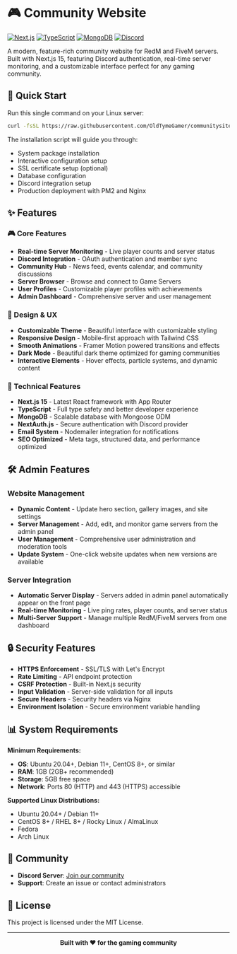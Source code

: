 # 🎮 Community Website

[![Next.js](https://img.shields.io/badge/Next.js-15.1.3-black?style=for-the-badge&logo=next.js)](https://nextjs.org/)
[![TypeScript](https://img.shields.io/badge/TypeScript-5.0-blue?style=for-the-badge&logo=typescript)](https://www.typescriptlang.org/)
[![MongoDB](https://img.shields.io/badge/MongoDB-5.9.2-green?style=for-the-badge&logo=mongodb)](https://www.mongodb.com/)
[![Discord](https://img.shields.io/badge/Discord-Integration-7289da?style=for-the-badge&logo=discord)](https://discord.com/yEwUUnP5bK)

A modern, feature-rich community website for RedM and FiveM servers. Built with Next.js 15, featuring Discord authentication, real-time server monitoring, and a customizable interface perfect for any gaming community.

## 🚀 Quick Start

Run this single command on your Linux server:

```bash
curl -fsSL https://raw.githubusercontent.com/OldTymeGamer/communitysite/main/install.sh | bash
```


The installation script will guide you through:
- System package installation
- Interactive configuration setup
- SSL certificate setup (optional)
- Database configuration
- Discord integration setup
- Production deployment with PM2 and Nginx

## ✨ Features

### 🎮 Core Features
- **Real-time Server Monitoring** - Live player counts and server status
- **Discord Integration** - OAuth authentication and member sync
- **Community Hub** - News feed, events calendar, and community discussions
- **Server Browser** - Browse and connect to Game Servers
- **User Profiles** - Customizable player profiles with achievements
- **Admin Dashboard** - Comprehensive server and user management

### 🎨 Design & UX
- **Customizable Theme** - Beautiful interface with customizable styling
- **Responsive Design** - Mobile-first approach with Tailwind CSS
- **Smooth Animations** - Framer Motion powered transitions and effects
- **Dark Mode** - Beautiful dark theme optimized for gaming communities
- **Interactive Elements** - Hover effects, particle systems, and dynamic content

### 🔧 Technical Features
- **Next.js 15** - Latest React framework with App Router
- **TypeScript** - Full type safety and better developer experience
- **MongoDB** - Scalable database with Mongoose ODM
- **NextAuth.js** - Secure authentication with Discord provider
- **Email System** - Nodemailer integration for notifications
- **SEO Optimized** - Meta tags, structured data, and performance optimized

## 🛠️ Admin Features

### Website Management
- **Dynamic Content** - Update hero section, gallery images, and site settings
- **Server Management** - Add, edit, and monitor game servers from the admin panel
- **User Management** - Comprehensive user administration and moderation tools
- **Update System** - One-click website updates when new versions are available

### Server Integration
- **Automatic Server Display** - Servers added in admin panel automatically appear on the front page
- **Real-time Monitoring** - Live ping rates, player counts, and server status
- **Multi-Server Support** - Manage multiple RedM/FiveM servers from one dashboard

## 🔒 Security Features

- **HTTPS Enforcement** - SSL/TLS with Let's Encrypt
- **Rate Limiting** - API endpoint protection
- **CSRF Protection** - Built-in Next.js security
- **Input Validation** - Server-side validation for all inputs
- **Secure Headers** - Security headers via Nginx
- **Environment Isolation** - Secure environment variable handling

## 📊 System Requirements

**Minimum Requirements:**
- **OS**: Ubuntu 20.04+, Debian 11+, CentOS 8+, or similar
- **RAM**: 1GB (2GB+ recommended)
- **Storage**: 5GB free space
- **Network**: Ports 80 (HTTP) and 443 (HTTPS) accessible

**Supported Linux Distributions:**
- Ubuntu 20.04+ / Debian 11+
- CentOS 8+ / RHEL 8+ / Rocky Linux / AlmaLinux
- Fedora
- Arch Linux

## 🤝 Community

- **Discord Server**: [Join our community](https://discord.gg/yEwUUnP5bK)
- **Support**: Create an issue or contact administrators

## 📄 License

This project is licensed under the MIT License.

---

<div align="center">
  <strong>Built with ❤️ for the gaming community</strong>
</div>